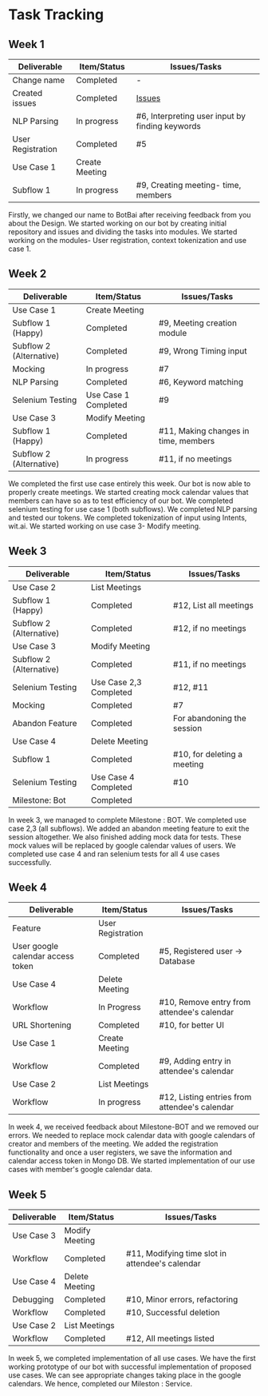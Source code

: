 # Task Tracking


## Week 1

| Deliverable       | Item/Status       |  Issues/Tasks
| -------------     | ------------      |  ------------
| Change name       | Completed         |  -
| Created issues    | Completed         |  [Issues](https://github.ncsu.edu/nsingh9/CSC510-Bot/issues)
| NLP Parsing       | In progress       |  #6, Interpreting user input by finding keywords
| User Registration | Completed         |  #5
| Use Case 1        | Create Meeting    
| Subflow 1         | In progress       |  #9, Creating meeting- time, members

Firstly, we changed our name to BotBai after receiving feedback from you about the Design.
We started working on our bot by creating initial repository and issues and dividing the tasks into modules.
We started working on the modules- User registration, context tokenization and use case 1.


## Week 2

| Deliverable       | Item/Status       |  Issues/Tasks
| -------------     | ------------      |  ------------
| Use Case 1        | Create Meeting    
| Subflow 1 (Happy) | Completed         |  #9, Meeting creation module
| Subflow 2 (Alternative) | Completed        |  #9, Wrong Timing input
| Mocking      | In progress       |  #7
| NLP Parsing       | Completed         |  #6, Keyword matching
| Selenium Testing  | Use Case 1 Completed |  #9
| Use Case 3        | Modify Meeting    
| Subflow 1 (Happy) | Completed         |  #11, Making changes in time, members
| Subflow 2 (Alternative)       | In progress       | #11, if no meetings

We completed the first use case entirely this week. Our bot is now able to properly create meetings. 
We started creating mock calendar values that members can have so as to test efficiency of our bot.
We completed selenium testing for use case 1 (both subflows).
We completed NLP parsing and tested our tokens.
We completed tokenization of input using Intents, wit.ai.
We started working on use case 3- Modify meeting.



## Week 3

| Deliverable       | Item/Status       |  Issues/Tasks
| -------------     | ------------      |  ------------
| Use Case 2        | List Meetings   
| Subflow 1 (Happy)        | Completed         |  #12, List all meetings
| Subflow 2 (Alternative)        | Completed         |  #12, if no meetings
| Use Case 3        | Modify Meeting    
| Subflow 2 (Alternative)        | Completed         |  #11, if no meetings
| Selenium Testing  | Use Case 2,3 Completed |  #12, #11
| Mocking      | Completed         |  #7
| Abandon Feature   | Completed         |  For abandoning the session
| Use Case 4        | Delete Meeting    |  
| Subflow 1         | Completed         |  #10, for deleting a meeting
| Selenium Testing  | Use Case 4 Completed |  #10
| Milestone: Bot       | Completed


In week 3, we managed to complete Milestone : BOT.
We completed use case 2,3 (all subflows).
We added an abandon meeting feature to exit the session altogether.
We also finished adding mock data for tests. These mock values will be replaced by google calendar values of users.
We completed use case 4 and ran selenium tests for all 4 use cases successfully.




## Week 4

| Deliverable       | Item/Status       |  Issues/Tasks
| -------------     | ------------      |  ------------
| Feature           | User Registration 
| User google calendar access token  | Completed         |  #5, Registered user -> Database
| Use Case 4        | Delete Meeting    |  
| Workflow         | In Progress        |  #10, Remove entry from attendee's calendar
|  URL Shortening        | Completed         |  #10, for better UI
| Use Case 1        | Create Meeting   |  
|  Workflow         | Completed         |  #9, Adding entry in attendee's calendar
| Use Case 2       | List Meetings   |  
|  Workflow           | In progress      |  #12, Listing entries from attendee's calendar

In week 4, we received feedback about Milestone-BOT and we removed our errors. 
We needed to replace mock calendar data with google calendars of creator and members of the meeting.
We added the registration functionality and once a user registers, we save the information and calendar access token in Mongo DB. We started implementation of our use cases with member's google calendar data.


## Week 5

| Deliverable       | Item/Status       |  Issues/Tasks
| -------------     | ------------      |  ------------
| Use Case 3        | Modify Meeting   |  
| Workflow         | Completed         |  #11, Modifying time slot in attendee's calendar
| Use Case 4        | Delete Meeting    |  
| Debugging      | Completed        |  #10, Minor errors, refactoring
|  Workflow         | Completed         |  #10, Successful deletion
| Use Case 2       | List Meetings   |  
|  Workflow       | Completed      |  #12, All meetings listed


In week 5, we completed implementation of all use cases. 
We have the first working prototype of our bot with successful implementation of proposed use cases.
We can see appropriate changes taking place in the google calendars. We hence, completed our Mileston : Service.

